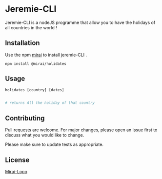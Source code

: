 # Jeremie-CLI

Jeremie-CLI is a nodeJS programme that allow you to have the holidays of all countries in the world ! 

## Installation

Use the npm  [mirai](https://pip.pypa.io/en/stable/) to install jeremie-CLI .

```npm
npm install @mirai/holidates
```

## Usage

```python
holidates [country] [dates]


# returns All the holiday of that country

```

## Contributing
Pull requests are welcome. For major changes, please open an issue first to discuss what you would like to change.

Please make sure to update tests as appropriate.

## License
[Mirai-Lopo](https://github.com/Jeremielopo/J)